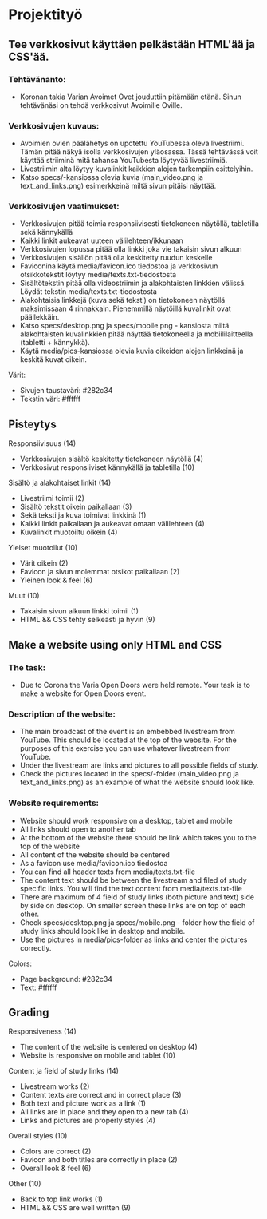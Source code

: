 # Projektityö

## Tee verkkosivut käyttäen pelkästään HTML'ää ja CSS'ää.

### Tehtävänanto:

* Koronan takia Varian Avoimet Ovet jouduttiin pitämään etänä. Sinun tehtävänäsi on tehdä verkkosivut Avoimille Oville.

### Verkkosivujen kuvaus:

* Avoimien ovien päälähetys on upotettu YouTubessa oleva livestriimi. Tämän pitää näkyä isolla verkkosivujen yläosassa. Tässä tehtävässä voit käyttää striiminä mitä tahansa YouTubesta löytyvää livestriimiä. 
* Livestriimin alta löytyy kuvalinkit kaikkien alojen tarkempiin esittelyihin.
* Katso specs/-kansiossa olevia kuvia (main_video.png ja text_and_links.png) esimerkkeinä miltä sivun pitäisi näyttää.

### Verkkosivujen vaatimukset:

* Verkkosivujen pitää toimia responsiivisesti tietokoneen näytöllä, tabletilla sekä kännykällä
* Kaikki linkit aukeavat uuteen välilehteen/ikkunaan 
* Verkkosivujen lopussa pitää olla linkki joka vie takaisin sivun alkuun
* Verkkosivujen sisällön pitää olla keskitetty ruudun keskelle
* Faviconina käytä media/favicon.ico tiedostoa ja verkkosivun otsikkotekstit löytyy media/texts.txt-tiedostosta
* Sisältötekstin pitää olla videostriimin ja alakohtaisten linkkien välissä. Löydät tekstin media/texts.txt-tiedostosta
* Alakohtaisia linkkejä (kuva sekä teksti) on tietokoneen näytöllä maksimissaan 4 rinnakkain. Pienemmillä näytöillä kuvalinkit ovat päällekkäin. 
* Katso specs/desktop.png ja specs/mobile.png - kansiosta miltä alakohtaisten kuvalinkkien pitää näyttää tietokoneella ja mobiililaitteella (tabletti + kännykkä).
* Käytä media/pics-kansiossa olevia kuvia oikeiden alojen linkkeinä ja keskitä kuvat oikein. 

Värit:
* Sivujen taustaväri: #282c34 
* Tekstin väri: #ffffff

## Pisteytys

Responsiivisuus (14)
* Verkkosivujen sisältö keskitetty tietokoneen näytöllä (4)
* Verkkosivut responsiiviset kännykällä ja tabletilla (10)

Sisältö ja alakohtaiset linkit (14)
* Livestriimi toimii (2)
* Sisältö tekstit oikein paikallaan (3)
* Sekä teksti ja kuva toimivat linkkinä (1)
* Kaikki linkit paikallaan ja aukeavat omaan välilehteen (4)
* Kuvalinkit muotoiltu oikein (4)

Yleiset muotoilut (10)
* Värit oikein (2)
* Favicon ja sivun molemmat otsikot paikallaan (2)
* Yleinen look & feel (6)

Muut (10)
* Takaisin sivun alkuun linkki toimii (1)
* HTML && CSS tehty selkeästi ja hyvin (9)

## Make a website using only HTML and CSS

### The task:

* Due to Corona the Varia Open Doors were held remote. Your task is to make a website for Open Doors event.

### Description of the website:

* The main broadcast of the event is an embebbed livestream from YouTube. This should be located at the top of the website. For the purposes of this exercise you can use whatever livestream from YouTube.
* Under the livestream are links and pictures to all possible fields of study. 
* Check the pictures located in the specs/-folder (main_video.png ja text_and_links.png) as an example of what the website should look like.

### Website requirements:

* Website should work responsive on a desktop, tablet and mobile 
* All links should open to another tab
* At the bottom of the website there should be link which takes you to the top of the website
* All content of the website should be centered
* As a favicon use media/favicon.ico tiedostoa
* You can find all header texts from media/texts.txt-file
* The content text should be between the livestream and filed of study specific links. You will find the text content from media/texts.txt-file
* There are maximum of 4 field of study links (both picture and text) side by side on desktop. On smaller screen these links are on top of each other. 
* Check specs/desktop.png ja specs/mobile.png - folder how the field of study links should look like in desktop and mobile. 
* Use the pictures in media/pics-folder as links and center the pictures correctly.

Colors:
* Page background: #282c34 
* Text: #ffffff

## Grading

Responsiveness (14)
* The content of the website is centered on desktop (4)
* Website is responsive on mobile and tablet (10)

Content ja field of study links (14)
* Livestream works (2)
* Content texts are correct and in correct place (3)
* Both text and picture work as a link (1)
* All links are in place and they open to a new tab (4)
* Links and pictures are properly styles (4)

Overall styles (10)
* Colors are correct (2)
* Favicon and both titles are correctly in place (2)
* Overall look & feel (6)

Other (10)
* Back to top link works (1)
* HTML && CSS are well written (9)